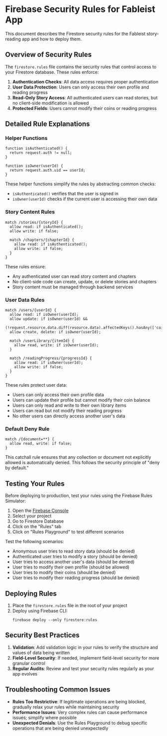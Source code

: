 # Firebase Security Rules for Fableist App

This document describes the Firestore security rules for the Fableist story-reading app and how to deploy them.

## Overview of Security Rules

The `firestore.rules` file contains the security rules that control access to your Firestore database. These rules enforce:

1. **Authentication Checks**: All data access requires proper authentication
2. **User Data Protection**: Users can only access their own profile and reading progress
3. **Read-Only Story Access**: All authenticated users can read stories, but no client-side modification is allowed
4. **Protected Fields**: Users cannot modify their coins or reading progress

## Detailed Rule Explanations

### Helper Functions

```
function isAuthenticated() {
  return request.auth != null;
}

function isOwner(userId) {
  return request.auth.uid == userId;
}
```

These helper functions simplify the rules by abstracting common checks:
- `isAuthenticated()` verifies that the user is signed in
- `isOwner(userId)` checks if the current user is accessing their own data

### Story Content Rules

```
match /stories/{storyId} {
  allow read: if isAuthenticated();
  allow write: if false;
  
  match /chapters/{chapterId} {
    allow read: if isAuthenticated();
    allow write: if false;
  }
}
```

These rules ensure:
- Any authenticated user can read story content and chapters
- No client-side code can create, update, or delete stories and chapters
- Story content must be managed through backend services

### User Data Rules

```
match /users/{userId} {
  allow read: if isOwner(userId);
  allow update: if isOwner(userId) && 
                 (!request.resource.data.diff(resource.data).affectedKeys().hasAny(['coins']));
  allow create, delete: if isOwner(userId);
  
  match /userLibrary/{itemId} {
    allow read, write: if isOwner(userId);
  }
  
  match /readingProgress/{progressId} {
    allow read: if isOwner(userId);
    allow write: if false;
  }
}
```

These rules protect user data:
- Users can only access their own profile data
- Users can update their profile but cannot modify their coin balance
- Users can only read and write to their own library items
- Users can read but not modify their reading progress
- No other users can directly access another user's data

### Default Deny Rule

```
match /{document=**} {
  allow read, write: if false;
}
```

This catchall rule ensures that any collection or document not explicitly allowed is automatically denied. This follows the security principle of "deny by default."

## Testing Your Rules

Before deploying to production, test your rules using the Firebase Rules Simulator:

1. Open the [Firebase Console](https://console.firebase.google.com/)
2. Select your project
3. Go to Firestore Database
4. Click on the "Rules" tab
5. Click on "Rules Playground" to test different scenarios

Test the following scenarios:
- Anonymous user tries to read story data (should be denied)
- Authenticated user tries to modify a story (should be denied)
- User tries to access another user's data (should be denied)
- User tries to modify their own profile (should be allowed)
- User tries to modify their coins (should be denied)
- User tries to modify their reading progress (should be denied)

## Deploying Rules

1. Place the `firestore.rules` file in the root of your project
2. Deploy using Firebase CLI:
   ```
   firebase deploy --only firestore:rules
   ```

## Security Best Practices

1. **Validation**: Add validation logic in your rules to verify the structure and values of data being written
2. **Field-Level Security**: If needed, implement field-level security for more granular control
3. **Regular Audits**: Review and test your security rules regularly as your app evolves

## Troubleshooting Common Issues

- **Rules Too Restrictive**: If legitimate operations are being blocked, gradually relax your rules while maintaining security
- **Performance Issues**: Very complex rules can cause performance issues; simplify where possible
- **Unexpected Denials**: Use the Rules Playground to debug specific operations that are being denied unexpectedly 